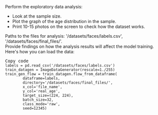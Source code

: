 <div class="base-markdown base-markdown_with-gallery markdown markdown_size_small markdown_type_theory theory-viewer__markdown task-description__markdown"><div class="paragraph">Perform the exploratory data analysis:</div><ul><li>Look at the sample size.</li><li>Plot the graph of the age distribution in the sample.</li><li>Print 10-15 photos on the screen to check how the dataset works.</li></ul><div class="paragraph">Paths to the files for analysis: '/datasets/faces/labels.csv', '/datasets/faces/final_files/'.</div><div class="paragraph">Provide findings on how the analysis results will affect the model training.</div></div>
<div class="base-markdown base-markdown_with-gallery markdown markdown_size_small markdown_type_theory theory-viewer__markdown notification__content"><div class="paragraph">Here's how you can load the data:</div><pre class="plaintext code-block code-block_theme_light"><div class="code-block__tools"><span class="code-block__clipboard">Copy code</span></div><code class="code-block__code plaintext">labels = pd.read_csv('/datasets/faces/labels.csv')
train_datagen = ImageDataGenerator(rescale=1./255)
train_gen_flow = train_datagen.flow_from_dataframe(
        dataframe=labels,
        directory='/datasets/faces/final_files/',
        x_col='file_name',
        y_col='real_age',
        target_size=(224, 224),
        batch_size=32,
        class_mode='raw',
        seed=12345) </code></pre></div>